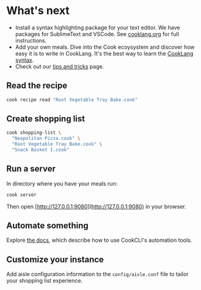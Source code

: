 # What's next

* Install a syntax highlighting package for your text editor. We have packages for SublimeText and VSCode. See  [cooklang.org](https://cooklang.org/docs/syntax-highlighting/) for full instructions.
* Add your own meals. Dive into the Cook ecoysystem and discover how easy it is to write in CookLang. It's the best way to learn the [CookLang syntax](https://cooklang.org/docs/spec/).
* Check out our [tips and tricks](https://cooklang.org/docs/best-practices/) page.

## Read the recipe

```sh
cook recipe read "Root Vegetable Tray Bake.cook"
```

## Create shopping list

```sh
cook shopping-list \
  "Neapolitan Pizza.cook" \
  "Root Vegetable Tray Bake.cook" \
  "Snack Basket I.cook"
```

## Run a server

In directory where you have your meals run:

```sh
cook server
```

Then open [http://127.0.0.1:9080](http://127.0.0.1:9080) in your browser.

## Automate something

Explore [the docs](https://cooklang.org/cli/help/), which describe how to use CookCLI's automation tools.

## Customize your instance

Add aisle configuration information to the `config/aisle.conf` file to tailor your shopping list experience.
